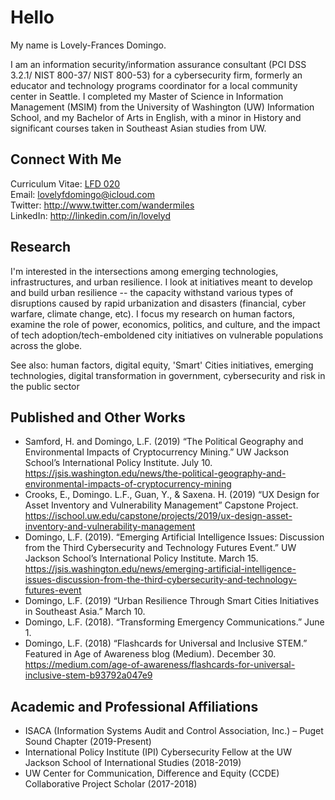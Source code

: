 # Hello
My name is Lovely-Frances Domingo.

I am an information security/information assurance consultant (PCI DSS 3.2.1/ NIST 800-37/ NIST 800-53) for a cybersecurity firm, formerly an educator and technology programs coordinator for a local community center in Seattle. I completed my Master of Science in Information Management (MSIM) from the University of Washington (UW) Information School, and my Bachelor of Arts in English, with a minor in History and significant courses taken in Southeast Asian studies from UW. 

## Connect With Me
Curriculum Vitae: <a href="/LFD_CV2020.pdf/" >LFD 020</a><br />
Email: lovelyfdomingo@icloud.com <br />
Twitter: http://www.twitter.com/wandermiles<br />
LinkedIn: http://linkedin.com/in/lovelyd

## Research
I'm interested in the intersections among emerging technologies, infrastructures, and urban resilience. I look at initiatives meant to develop and build urban resilience -- the capacity withstand various types of disruptions caused by rapid urbanization and disasters (financial, cyber warfare, climate change, etc). I focus my research on human factors, examine the role of power, economics, politics, and culture, and the impact of tech adoption/tech-emboldened city initiatives on vulnerable populations across the globe.

See also: human factors, digital equity, 'Smart' Cities initiatives, emerging technologies, digital transformation in government, cybersecurity and risk in the public sector

## Published and Other Works
- Samford, H. and Domingo, L.F. (2019) “The Political Geography and Environmental Impacts of Cryptocurrency Mining.” UW Jackson School’s International Policy Institute. July 10. <https://jsis.washington.edu/news/the-political-geography-and-environmental-impacts-of-cryptocurrency-mining>
- Crooks, E., Domingo. L.F., Guan, Y., & Saxena. H. (2019) “UX Design for Asset Inventory and Vulnerability Management” Capstone Project. <https://ischool.uw.edu/capstone/projects/2019/ux-design-asset-inventory-and-vulnerability-management>
- Domingo, L.F. (2019). “Emerging Artificial Intelligence Issues: Discussion from the Third Cybersecurity and Technology Futures Event.” UW Jackson School’s International Policy Institute. March 15. <https://jsis.washington.edu/news/emerging-artificial-intelligence-issues-discussion-from-the-third-cybersecurity-and-technology-futures-event>
- Domingo, L.F. (2019) “Urban Resilience Through Smart Cities Initiatives in Southeast Asia.” March 10.
- Domingo, L.F. (2018). “Transforming Emergency Communications.” June 1.
- Domingo, L.F. (2018) “Flashcards for Universal and Inclusive STEM.” Featured in Age of Awareness blog (Medium). December 30. <https://medium.com/age-of-awareness/flashcards-for-universal-inclusive-stem-b93792a047e9>

## Academic and Professional Affiliations
- ISACA (Information Systems Audit and Control Association, Inc.) – Puget Sound Chapter (2019-Present)
- International Policy Institute (IPI) Cybersecurity Fellow at the UW Jackson School of International Studies (2018-2019)
- UW Center for Communication, Difference and Equity (CCDE) Collaborative Project Scholar (2017-2018)
